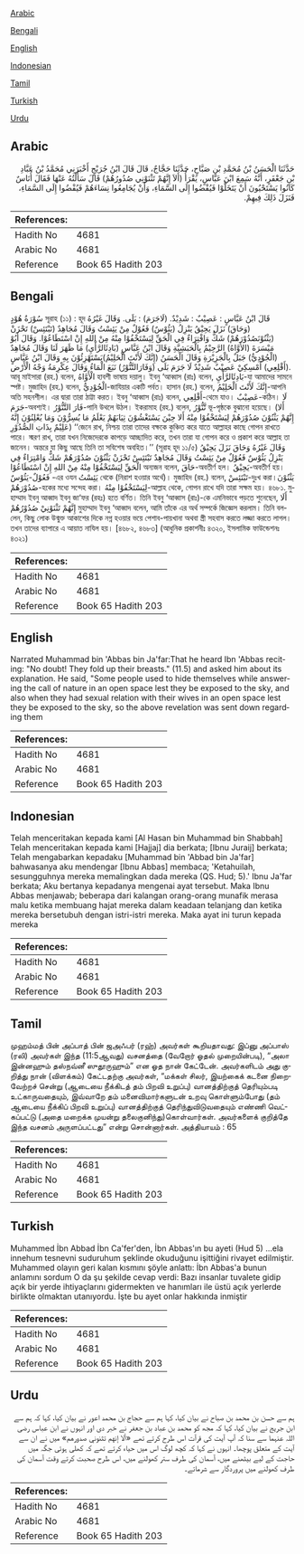 [Arabic](#arabic)

[Bengali](#bengali)

[English](#english)

[Indonesian](#indonesian)

[Tamil](#tamil)

[Turkish](#turkish)

[Urdu](#urdu)

## Arabic


<div dir="rtl" lang="ar" style={{fontSize:'larger',backgroundColor:'#f8f9fa',padding:20}}>
حَدَّثَنَا الْحَسَنُ بْنُ مُحَمَّدِ بْنِ صَبَّاحٍ، حَدَّثَنَا حَجَّاجٌ، قَالَ قَالَ ابْنُ جُرَيْجٍ أَخْبَرَنِي مُحَمَّدُ بْنُ عَبَّادِ بْنِ جَعْفَرٍ، أَنَّهُ سَمِعَ ابْنَ عَبَّاسٍ، يَقْرَأُ ‏(‏أَلاَ إِنَّهُمْ تَثْنَوْنِي صُدُورُهُمْ‏)‏ قَالَ سَأَلْتُهُ عَنْهَا فَقَالَ أُنَاسٌ كَانُوا يَسْتَحْيُونَ أَنْ يَتَخَلَّوْا فَيُفْضُوا إِلَى السَّمَاءِ، وَأَنْ يُجَامِعُوا نِسَاءَهُمْ فَيُفْضُوا إِلَى السَّمَاءِ، فَنَزَلَ ذَلِكَ فِيهِمْ‏.‏
</div>
<div style={{backgroundColor:'#f8f9fa',padding:20, marginBottom: 10}}><table> <thead> <tr> <th>References:</th> <th></th> </tr> </thead> <tbody><tr><td>Hadith No</td><td>4681</td></tr><tr><td>Arabic No</td><td>4681</td></tr><tr><td>Reference</td><td>Book 65 Hadith 203</td></tr></tbody></table></div>

## Bengali


<div dir="ltr" lang="bn" style={{fontSize:'larger',backgroundColor:'#f8f9fa',padding:20}}>
سُوْرَةُ هُوْدٍ সূরাহ (১১) : হূদ قَالَ ابْنُ عَبَّاسٍ : عَصِيْبٌ : شَدِيْدٌ. (لَاجَرَمَ) : بَلَى. وَقَالَ غَيْرُهُ (وَحَاقَ) نَزَلَ يَحِيْقُ يَنْزِلُ (يَئُوْسٌ) فَعُوْلٌ مِنْ يَئِسْتُ وَقَالَ مُجَاهِدٌ (تَبْتَئِسْ) تَحْزَنْ (يَثْنُوْنَصُدُوْرَهُمْ) شَكٌّ وَافْتِرَاءٌ فِي الْحَقِّ لِيَسْتَخْفُوْا مِنْهُ مِنْ اللهِ إِنْ اسْتَطَاعُوْا. وَقَالَ أَبُوْ مَيْسَرَةَ (الأَوَّاهُ) الرَّحِيْمُ بِالْحَبَشِيَّةِ وَقَالَ ابْنُ عَبَّاسٍ (بَادِئَالرَّأْيِ) مَا ظَهَرَ لَنَا وَقَالَ مُجَاهِدٌ (الْجُوْدِيُّ) جَبَلٌ بِالْجَزِيْرَةِ وَقَالَ الْحَسَنُ (إِنَّكَ لَأَنْتَ الْحَلِيْمُ)يَسْتَهْزِئُوْنَ بِهِ وَقَالَ ابْنُ عَبَّاسٍ (أَقْلِعِي) أَمْسِكِيْ عَصِيْبٌ شَدِيْدٌ لَا جَرَمَ بَلَى (وَفَارَالتَّنُّوْرُ) نَبَعَ الْمَاءُ وَقَالَ عِكْرِمَةُ وَجْهُ الْأَرْض. আবূ মাইসারা (রহ.) বলেন, الْأَوَّاهُ হাবশী ভাষায় দয়ালু। ইবনু ‘আব্বাস (রাঃ) বলেন, بَادِئَالرَّأْيِ-যা আমাদের সামনে স্পষ্ট। মুজাহিদ (রহ.) বলেন, الْجُوْدِيُّ-জাযিয়ার একটি পর্বত। হাসান (রহ.) বলেন, إِنَّكَ لَأَنْتَ الْحَلِيْمُ-আপনি অতি সহনশীল। এর দ্বারা তারা ঠাট্টা করত। ইবনু ‘আব্বাস (রাঃ) বলেন, أَقْلِعِي-থেমে যাও। عَصِيْبٌ-কঠিন। لَا جَرَمَ-অবশ্যই। فَارَ التَّنُّوْرُ-পানি উথলে উঠল। ইকরামাহ (রহ.) বলেন, تَّنُّوْرُ ভূ-পৃষ্ঠকে বুঝানো হয়েছে। (أَلا إِنَّهُمْ يَثْنُوْنَ صُدُوْرَهُمْ لِيَسْتَخْفُوْا مِنْهُ أَلا حِيْنَ يَسْتَغْشُوْنَ ثِيَابَهُمْ يَعْلَمُ مَا يُسِرُّوْنَ وَمَا يُعْلِنُوْنَ إِنَّهُ عَلِيْمٌ بِذَاتِ الصُّدُوْرِ) ‘‘জেনে রাখ, নিশ্চয় তারা তাদের বক্ষকে কুঞ্চিত করে যাতে আল্লাহর কাছে গোপন রাখতে পারে। স্মরণ রাখ, তারা যখন নিজেদেরকে কাপড়ে আচ্ছাদিত করে, তখন তারা যা গোপন করে ও প্রকাশ করে আল্লাহ তা জানেন। অন্তরে যা কিছু আছে তিনি তা সবিশেষ অবহিত।’’ (সূরাহ হূদ ১১/৫) وَقَالَ غَيْرُهُ وَحَاقَ نَزَلَ يَحِيْقُ يَنْزِلُ يَئُوْسٌ فَعُوْلٌ مِنْ يَئِسْتُ وَقَالَ مُجَاهِدٌ تَبْتَئِسْ تَحْزَنْ يَثْنُوْنَ صُدُوْرَهُمْ شَكٌّ وَامْتِرَاءٌ فِي الْحَقِّ لِيَسْتَخْفُوْا مِنْهُ مِنْ اللهِ إِنْ اسْتَطَاعُوْا অন্যজন বলেন, حَاقَ-অবতীর্ণ হল। يَحِيْقُ-অবতীর্ণ হয়। فَعُوْلٌ-يَئُوْسٌ -এর ওযন يَئِسْتُ থেকে (নিরাশ হওয়ার অর্থে)। মুজাহিদ (রহ.) বলেন, تَبْتَئِسْ-দুঃখ করা।يَثْنُوْنَ صُدُوْرَهُمْ-হকের মধ্যে সন্দেহ করা। لِيَسْتَخْفُوْا مِنْهُ-আল্লাহ থেকে, গোপন রাখে যদি তারা সক্ষম হয়। ৪৬৮১. মুহাম্মাদ ইবনু আব্বাদ ইবনু জা‘ফর (রহঃ) হতে বর্ণিত। তিনি ইবনু ‘আব্বাস (রাঃ)-কে এমনিভাবে পড়তে শুনেছেন, أَلَا إِنَّهُمْ تَثْنَوْنِيْ صُدُوْرُهُمْ মুহাম্মাদ ইবনু ‘আব্বাদ বলেন, আমি তাঁকে এর অর্থ সম্পর্কে জিজ্ঞেস করলাম। তিনি বললেন, কিছু লোক উন্মুক্ত আকাশের দিকে নগ্ন হওয়ার ভয়ে পেশাব-পায়খানা অথবা স্ত্রী সহবাস করতে লজ্জা করতে লাগল। তখন তাদের ব্যাপারে এ আয়াত নাযিল হয়। [৪৬৮২, ৪৬৮৩] (আধুনিক প্রকাশনীঃ ৪৩২০, ইসলামিক ফাউন্ডেশনঃ ৪৩২১)
</div>
<div style={{backgroundColor:'#f8f9fa',padding:20, marginBottom: 10}}><table> <thead> <tr> <th>References:</th> <th></th> </tr> </thead> <tbody><tr><td>Hadith No</td><td>4681</td></tr><tr><td>Arabic No</td><td>4681</td></tr><tr><td>Reference</td><td>Book 65 Hadith 203</td></tr></tbody></table></div>

## English


<div dir="ltr" lang="en" style={{fontSize:'larger',backgroundColor:'#f8f9fa',padding:20}}>
Narrated Muhammad bin 'Abbas bin Ja'far:That he heard Ibn 'Abbas reciting: "No doubt! They fold up their breasts." (11.5) and asked him about its explanation. He said, "Some people used to hide themselves while answering the call of nature in an open space lest they be exposed to the sky, and also when they had sexual relation with their wives in an open space lest they be exposed to the sky, so the above revelation was sent down regarding them
</div>
<div style={{backgroundColor:'#f8f9fa',padding:20, marginBottom: 10}}><table> <thead> <tr> <th>References:</th> <th></th> </tr> </thead> <tbody><tr><td>Hadith No</td><td>4681</td></tr><tr><td>Arabic No</td><td>4681</td></tr><tr><td>Reference</td><td>Book 65 Hadith 203</td></tr></tbody></table></div>

## Indonesian


<div dir="ltr" lang="id" style={{fontSize:'larger',backgroundColor:'#f8f9fa',padding:20}}>
Telah menceritakan kepada kami [Al Hasan bin Muhammad bin Shabbah] Telah menceritakan kepada kami [Hajjaj] dia berkata; [Ibnu Juraij] berkata; Telah mengabarkan kepadaku [Muhammad bin 'Abbad bin Ja'far] bahwasanya aku mendengar [Ibnu Abbas] membaca; 'Ketahuilah, sesungguhnya mereka memalingkan dada mereka (QS. Hud; 5).' Ibnu Ja'far berkata; Aku bertanya kepadanya mengenai ayat tersebut. Maka Ibnu Abbas menjawab; beberapa dari kalangan orang-orang munafik merasa malu ketika membuang hajat mereka dalam keadaan telanjang dan ketika mereka bersetubuh dengan istri-istri mereka. Maka ayat ini turun kepada mereka
</div>
<div style={{backgroundColor:'#f8f9fa',padding:20, marginBottom: 10}}><table> <thead> <tr> <th>References:</th> <th></th> </tr> </thead> <tbody><tr><td>Hadith No</td><td>4681</td></tr><tr><td>Arabic No</td><td>4681</td></tr><tr><td>Reference</td><td>Book 65 Hadith 203</td></tr></tbody></table></div>

## Tamil


<div dir="ltr" lang="ta" style={{fontSize:'larger',backgroundColor:'#f8f9fa',padding:20}}>
முஹம்மத் பின் அப்பாத் பின் ஜஅஃபர் (ரஹ்) அவர்கள் கூறியதாவது: இப்னு அப்பாஸ் (ரலி) அவர்கள் இந்த (11:5ஆவது) வசனத்தை (வேறோர் ஓதல் முறையின்படி), “அலா இன்னஹும் தஸ்நவ்னீ ஸுதூருஹும்” என ஓத நான் கேட்டேன். அவர்களிடம் அது குறித்து நான் (விளக்கம்) கேட்டதற்கு அவர்கள், “மக்கள் சிலர், இயற்கைக் கடனை நிறைவேற்றச் சென்று (ஆடையை நீக்கிடத் தம் பிறவி உறுப்பு) வானத்திற்குத் தெரியும்படி உட்காருவதையும், இவ்வாறே தம் மனைவிமார்களுடன் உறவு கொள்ளும்போது (தம் ஆடையை நீக்கிப் பிறவி உறுப்பு) வானத்திற்குத் தெரிந்துவிடுவதையும் எண்ணி வெட்கப்பட்டு (அதை மறைக்க முயன்று தலைகுனிந்து)கொள்வார்கள். அவர்களைக் குறித்தே இந்த வசனம் அருளப்பட்டது” என்று சொன்னார்கள். அத்தியாயம் : 65
</div>
<div style={{backgroundColor:'#f8f9fa',padding:20, marginBottom: 10}}><table> <thead> <tr> <th>References:</th> <th></th> </tr> </thead> <tbody><tr><td>Hadith No</td><td>4681</td></tr><tr><td>Arabic No</td><td>4681</td></tr><tr><td>Reference</td><td>Book 65 Hadith 203</td></tr></tbody></table></div>

## Turkish


<div dir="ltr" lang="tr" style={{fontSize:'larger',backgroundColor:'#f8f9fa',padding:20}}>
Muhammed İbn Abbad İbn Ca'fer'den, İbn Abbas'ın bu ayeti (Hud 5) ...ela innehum tesnevni suduruhum şeklinde okuduğunu işittiğini rivayet edilmiştir. Muhammed olayın geri kalan kısmını şöyle anlattı: İbn Abbas'a bunun anlamını sordum O da şu şekilde cevap verdi: Bazı insanlar tuvalete gidip açık bir yerde ihtiyaçlarını gidermekten ve hanımları ile üstü açık yerlerde birlikte olmaktan utanıyordu. İşte bu ayet onlar hakkında inmiştir
</div>
<div style={{backgroundColor:'#f8f9fa',padding:20, marginBottom: 10}}><table> <thead> <tr> <th>References:</th> <th></th> </tr> </thead> <tbody><tr><td>Hadith No</td><td>4681</td></tr><tr><td>Arabic No</td><td>4681</td></tr><tr><td>Reference</td><td>Book 65 Hadith 203</td></tr></tbody></table></div>

## Urdu


<div dir="rtl" lang="ur" style={{fontSize:'larger',backgroundColor:'#f8f9fa',padding:20}}>
ہم سے حسن بن محمد بن صباح نے بیان کیا، کہا ہم سے حجاج بن محمد اعور نے بیان کیا، کہا کہ ہم سے ابن جریج نے بیان کیا، کہا کہ مجھ کو محمد بن عباد بن جعفر نے خبر دی اور انہوں نے ابن عباس رضی اللہ عنہما سے سنا کہ آپ آیت کی قرآت اس طرح کرتے تھے «ألا إنهم تثنوني صدورهم‏» میں نے ان سے آیت کے متعلق پوچھا۔ انہوں نے کہا کہ کچھ لوگ اس میں حیاء کرتے تھے کہ کھلی ہوئی جگہ میں حاجت کے لیے بیٹھنے میں، آسمان کی طرف ستر کھولنے میں، اس طرح صحبت کرتے وقت آسمان کی طرف کھولنے میں پروردگار سے شرماتے۔
</div>
<div style={{backgroundColor:'#f8f9fa',padding:20, marginBottom: 10}}><table> <thead> <tr> <th>References:</th> <th></th> </tr> </thead> <tbody><tr><td>Hadith No</td><td>4681</td></tr><tr><td>Arabic No</td><td>4681</td></tr><tr><td>Reference</td><td>Book 65 Hadith 203</td></tr></tbody></table></div>